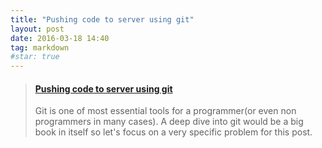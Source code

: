 ```yaml
---
title: "Pushing code to server using git"
layout: post
date: 2016-03-18 14:40
tag: markdown
#star: true
---
```


<blockquote class="embedly-card" data-card-key="9cbfbe7946d843f48f49787f4853b30c"><h4><a href="https://medium.com/@ashishranjan/pushing-code-to-server-using-git-507e282b0012#.swa0mxk7i">Pushing code to server using git</a></h4><p>Git is one of most essential tools for a programmer(or even non programmers in many cases). A deep dive into git would be a big book in itself so let's focus on a very specific problem for this post.</p></blockquote>
<script async src="//cdn.embedly.com/widgets/platform.js" charset="UTF-8"></script>